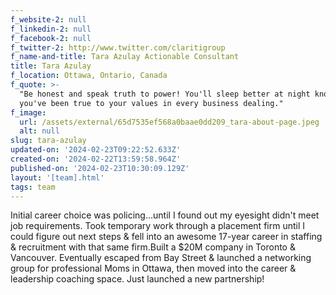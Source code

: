 ```yaml
---
f_website-2: null
f_linkedin-2: null
f_facebook-2: null
f_twitter-2: http://www.twitter.com/claritigroup
f_name-and-title: Tara Azulay Actionable Consultant
title: Tara Azulay
f_location: Ottawa, Ontario, Canada
f_quote: >-
  "Be honest and speak truth to power! You'll sleep better at night knowing
  you've been true to your values in every business dealing."
f_image:
  url: /assets/external/65d7535ef568a0baae0dd209_tara-about-page.jpeg
  alt: null
slug: tara-azulay
updated-on: '2024-02-23T09:22:52.633Z'
created-on: '2024-02-22T13:59:58.964Z'
published-on: '2024-02-23T10:30:09.129Z'
layout: '[team].html'
tags: team
---
```


Initial career choice was policing...until I found out my eyesight didn't meet job requirements. Took temporary work through a placement firm until I could figure out next steps & fell into an awesome 17-year career in staffing & recruitment with that same firm.Built a $20M company in Toronto & Vancouver. Eventually escaped from Bay Street & launched a networking group for professional Moms in Ottawa, then moved into the career & leadership coaching space. Just launched a new partnership!
